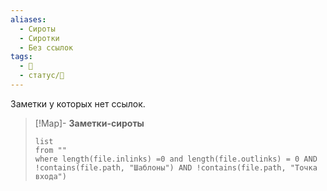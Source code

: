 ```yaml
---
aliases:
  - Сироты
  - Сиротки
  - Без ссылок
tags:
  - 🧰
  - статус/🌳
---
```


Заметки у которых нет ссылок.
> [!Map]- **Заметки-сироты**
>
> ```dataview
> list
> from ""
> where length(file.inlinks) =0 and length(file.outlinks) = 0 AND !contains(file.path, "Шаблоны") AND !contains(file.path, "Точка входа")
> ```
